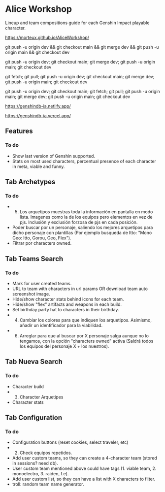 # Alice Workshop
Lineup and team compositions guide for each Genshin Impact playable character.

https://morteux.github.io/AliceWorkshop/

git push -u origin dev && git checkout main && git merge dev && git push -u origin main && git checkout dev

git push -u origin dev; git checkout main; git merge dev; git push -u origin main; git checkout dev

git fetch; git pull; git push -u origin dev; git checkout main; git merge dev; git push -u origin main; git checkout dev

git push -u origin dev; git checkout main; git fetch; git pull; git push -u origin main; git merge dev; git push -u origin main; git checkout dev

https://genshindb-ia.netlify.app/

https://genshindb-ia.vercel.app/

## Features
### To do
- Show last version of Genshin supported.
- Stats on most used characters, percentual presence of each character in meta, viable and funny.

## Tab Archetypes
### To do
- 5. Los arquetipos muestras toda la información en pantalla en modo lista. Imagenes como la de los equipos pero elementos en vez de pjs. Inclusión y exclusión forzosa de pjs en cada posición.
- Poder buscar por un personaje, saliendo los mejores arquetipos para dicho personaje con plantillas (Por ejemplo busqueda de Itto: "Mono Geo: Itto, Gorou, Geo, Flex").
- Filtrar por characters owned.
  
## Tab Teams Search
### To do
- Mark for user created teams.
- URL to team with characters in url params OR download team auto screenshot image.
- Hide/show character stats behind icons for each team.
- Hide/show "flex" artifacts and weapons in each build.
- Set birthday party hat to characters in their birthday.
- 4. Cambiar los colores para que indiquen los arquetipos. Asimismo, añadir un identificador para la viabilidad.
- 6. Arreglar para que al buscar por X personaje salga aunque no lo tengamos, con la opción "characters owned" activa (Saldrá todos los equipos del personaje X + los nuestros).

## Tab Nueva Search
### To do
- Character build
- 3. Character Arquetipes
- Character stats

## Tab Configuration
### To do
- Configuration buttons (reset cookies, select traveler, etc)
- 2. Check equipos repetidos. 
- Add user custom teams, so they can create a 4-character team (stored in sessions? need db).
- User custom team mentioned above could have tags (1. viable team, 2. monoelectro, 3. raiden, f.e).
- Add user custom list, so they can have a list with X characters to filter. 
- troll: random team name generator.
